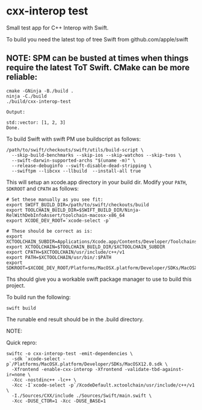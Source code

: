 # cxx-interop test
Small test app for C++ Interop with Swift.

To build you need the latest top of tree Swift from github.com/apple/swift


## NOTE: SPM can be busted at times when things require the latest ToT Swift. CMake can be more reliable:

```
cmake -GNinja -B./build .
ninja -C./build
./build/cxx-interop-test

Output:

std::vector: [1, 2, 3]
Done.

```

To build Swift with swift PM use buildscript as follows:

```
/path/to/swift/checkouts/swift/utils/build-script \
  --skip-build-benchmarks --skip-ios --skip-watchos --skip-tvos \
  --swift-darwin-supported-archs "$(uname -m)" \
  --release-debuginfo --swift-disable-dead-stripping \
  --swiftpm --libcxx --llbuild  --install-all true
```

This will setup an xcode.app directory in your build dir. Modify your `PATH`,
`SDKROOT` and `CPATH` as follows:

```
# Set these manually as you see fit:
export SWIFT_BUILD_DIR=/path/to/swift/checkouts/build
export TOOLCHAIN_BUILD_DIR=$SWIFT_BUILD_DIR/Ninja-RelWithDebInfoAssert/toolchain-macosx-x86_64
export XCODE_DEV_ROOT=`xcode-select -p`

# These should be correct as is:
export XCTOOLCHAIN_SUBDIR=Applications/Xcode.app/Contents/Developer/Toolchains/XcodeDefault.xctoolchain
export XCTOOLCHAIN=$TOOLCHAIN_BUILD_DIR/$XCTOOLCHAIN_SUBDIR
export CPATH=$XCTOOLCHAIN/usr/include/c++/v1
export PATH=$XCTOOLCHAIN/usr/bin/:$PATH
export SDKROOT=$XCODE_DEV_ROOT/Platforms/MacOSX.platform/Developer/SDKs/MacOSX.sdk
```

Ths should give you a workable swift package manager to use to build this project.

To build run the following:

```
swift build
```

The runable end result should be in the .build directory.


NOTE:

Quick repro:

```
swiftc -o cxx-interop-test -emit-dependencies \
  -sdk `xcode-select -p`/Platforms/MacOSX.platform/Developer/SDKs/MacOSX12.0.sdk \
  -Xfrontend -enable-cxx-interop -Xfrontend -validate-tbd-against-ir=none \
  -Xcc -nostdinc++ -lc++ \
  -Xcc -I`xcode-select -p`/XcodeDefault.xctoolchain/usr/include/c++/v1 \
  -I./Sources/CXX/include ./Sources/Swift/main.swift \
  -Xcc -DUSE_CTOR=1 -Xcc -DUSE_BASE=1
```
